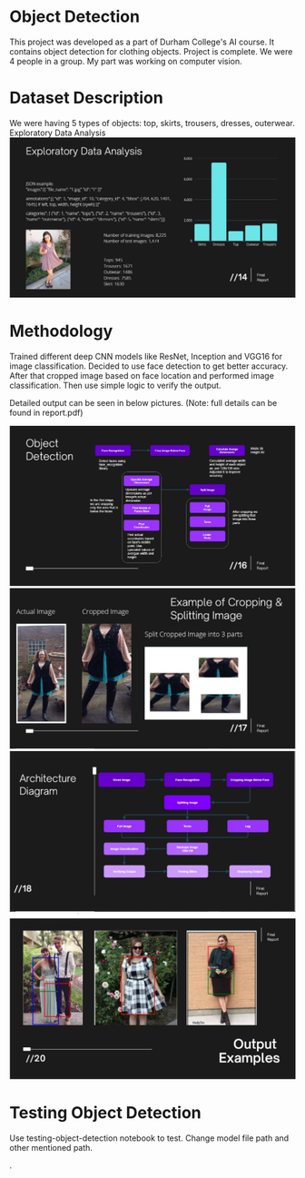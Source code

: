 # Object Detection
This project was developed as a part of Durham College's AI course. It contains object detection for clothing objects. 
Project is complete. We were 4 people in a group. My part was working on computer vision. 

# Dataset Description
We were having 5 types of objects: top, skirts, trousers, dresses, outerwear. 
Exploratory Data Analysis
![Object Detection Method](https://github.com/UtsavVanodiya7/Machine-Learning-Portfolio/blob/main/Object%20Detection/images/EDA.JPG?raw=true)

# Methodology

Trained different deep CNN models like ResNet, Inception and VGG16 for image classification. 
Decided to use face detection to get better accuracy. 
After that cropped image based on face location and performed image classification.
Then use simple logic to verify the output.

Detailed output can be seen in below pictures.
(Note: full details can be found in report.pdf)

![Object Detection Method](https://github.com/UtsavVanodiya7/Machine-Learning-Portfolio/blob/main/Object%20Detection/images/Architecture.JPG?raw=true)
![Object Detection Method](https://github.com/UtsavVanodiya7/Machine-Learning-Portfolio/blob/main/Object%20Detection/images/Image%20splitting.JPG?raw=true)
![Object Detection Method](https://github.com/UtsavVanodiya7/Machine-Learning-Portfolio/blob/main/Object%20Detection/images/Architecture%201.JPG?raw=true)
![Object Detection Method](https://github.com/UtsavVanodiya7/Machine-Learning-Portfolio/blob/main/Object%20Detection/images/Output%20Examples.JPG?raw=true)

# Testing Object Detection
Use testing-object-detection notebook to test. Change model file path and other mentioned path.





















.
